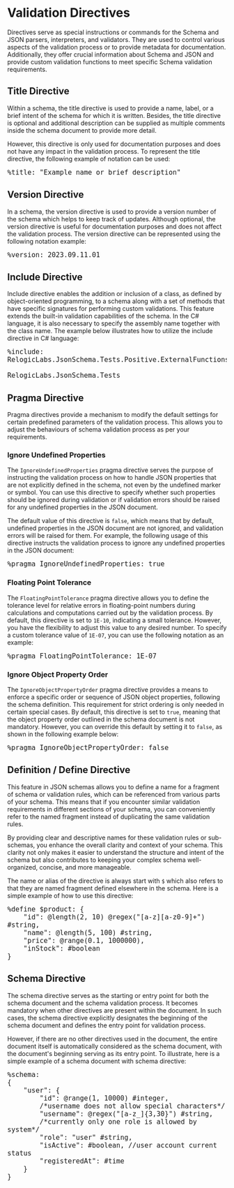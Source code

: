 <style>
pre code { font-size: 1.1em; }
</style>

# Validation Directives
Directives serve as special instructions or commands for the Schema and JSON parsers, interpreters, and validators. They are used to control various aspects of the validation process or to provide metadata for documentation. Additionally, they offer crucial information about Schema and JSON and provide custom validation functions to meet specific Schema validation requirements.

## Title Directive
Within a schema, the title directive is used to provide a name, label, or a brief intent of the schema for which it is written. Besides, the title directive is optional and additional description can be supplied as multiple comments inside the schema document to provide more detail.

However, this directive is only used for documentation purposes and does not have any impact in the validation process. To represent the title directive, the following example of notation can be used:
```stylus
%title: "Example name or brief description"
```

## Version Directive
In a schema, the version directive is used to provide a version number of the schema which helps to keep track of updates. Although optional, the version directive is useful for documentation purposes and does not affect the validation process. The version directive can be represented using the following notation example:
```stylus
%version: 2023.09.11.01
```

## Include Directive
Include directive enables the addition or inclusion of a class, as defined by object-oriented programming, to a schema along with a set of methods that have specific signatures for performing custom validations. This feature extends the built-in validation capabilities of the schema. In the C# language, it is also necessary to specify the assembly name together with the class name. The example below illustrates how to utilize the include directive in C# language:
```stylus
%include: RelogicLabs.JsonSchema.Tests.Positive.ExternalFunctions,
                                     RelogicLabs.JsonSchema.Tests
```

## Pragma Directive
Pragma directives provide a mechanism to modify the default settings for certain predefined parameters of the validation process. This allows you to adjust the behaviours of schema validation process as per your requirements.

### Ignore Undefined Properties
The `IgnoreUndefinedProperties` pragma directive serves the purpose of instructing the validation process on how to handle JSON properties that are not explicitly defined in the schema, not even by the undefined marker or symbol. You can use this directive to specify whether such properties should be ignored during validation or if validation errors should be raised for any undefined properties in the JSON document.

The default value of this directive is `false`, which means that by default, undefined properties in the JSON document are not ignored, and validation errors will be raised for them. For example, the following usage of this directive instructs the validation process to ignore any undefined properties in the JSON document:
```stylus
%pragma IgnoreUndefinedProperties: true
```

### Floating Point Tolerance
The `FloatingPointTolerance` pragma directive allows you to define the tolerance level for relative errors in floating-point numbers during calculations and computations carried out by the validation process. By default, this directive is set to `1E-10`, indicating a small tolerance. However, you have the flexibility to adjust this value to any desired number. To specify a custom tolerance value of `1E-07`, you can use the following notation as an example:
```stylus
%pragma FloatingPointTolerance: 1E-07
```

### Ignore Object Property Order
The `IgnoreObjectPropertyOrder` pragma directive provides a means to enforce a specific order or sequence of JSON object properties, following the schema definition. This requirement for strict ordering is only needed in certain special cases. By default, this directive is set to `true`, meaning that the object property order outlined in the schema document is not mandatory. However, you can override this default by setting it to `false`, as shown in the following example below:
```stylus
%pragma IgnoreObjectPropertyOrder: false
```

## Definition / Define Directive
This feature in JSON schemas allows you to define a name for a fragment of schema or validation rules, which can be referenced from various parts of your schema. This means that if you encounter similar validation requirements in different sections of your schema, you can conveniently refer to the named fragment instead of duplicating the same validation rules. 

By providing clear and descriptive names for these validation rules or sub-schemas, you enhance the overall clarity and context of your schema. This clarity not only makes it easier to understand the structure and intent of the schema but also contributes to keeping your complex schema well-organized, concise, and more manageable. 

The name or alias of the directive is always start with `$` which also refers to that they are named fragment defined elsewhere in the schema. Here is a simple example of how to use this directive:
```stylus
%define $product: {
    "id": @length(2, 10) @regex("[a-z][a-z0-9]+") #string,
    "name": @length(5, 100) #string,
    "price": @range(0.1, 1000000),
    "inStock": #boolean
}
```

## Schema Directive
The schema directive serves as the starting or entry point for both the schema document and the schema validation process. It becomes mandatory when other directives are present within the document. In such cases, the schema directive explicitly designates the beginning of the schema document and defines the entry point for validation process.

However, if there are no other directives used in the document, the entire document itself is automatically considered as the schema document, with the document's beginning serving as its entry point. To illustrate, here is a simple example of a schema document with schema directive:
```stylus
%schema:
{
    "user": {
        "id": @range(1, 10000) #integer,
        /*username does not allow special characters*/
        "username": @regex("[a-z_]{3,30}") #string,
        /*currently only one role is allowed by system*/
        "role": "user" #string,
        "isActive": #boolean, //user account current status
        "registeredAt": #time
    }
}
```